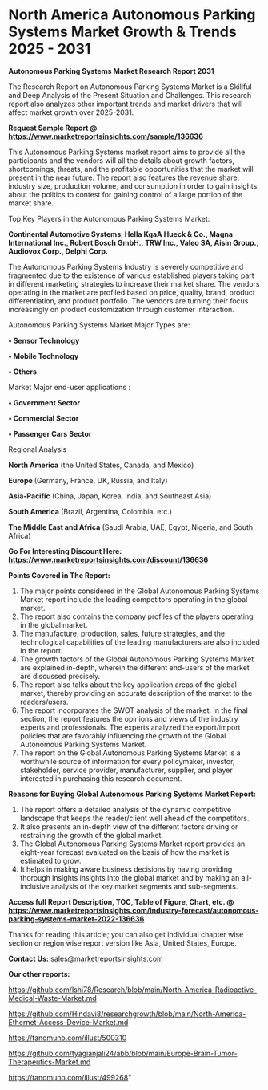 # North America Autonomous Parking Systems Market Growth & Trends 2025 - 2031

<strong>Autonomous Parking Systems Market Research Report 2031</strong>

The Research Report on Autonomous Parking Systems Market is a Skillful and Deep Analysis of the Present Situation and Challenges. This research report also analyzes other important trends and market drivers that will affect market growth over 2025-2031.

<strong>Request Sample Report @ <a href=https://www.marketreportsinsights.com/sample/136636>https://www.marketreportsinsights.com/sample/136636</a></strong>

This Autonomous Parking Systems market report aims to provide all the participants and the vendors will all the details about growth factors, shortcomings, threats, and the profitable opportunities that the market will present in the near future. The report also features the revenue share, industry size, production volume, and consumption in order to gain insights about the politics to contest for gaining control of a large portion of the market share.

Top Key Players in the Autonomous Parking Systems Market:

<strong>Continental Automotive Systems, Hella KgaA Hueck & Co., Magna International Inc., Robert Bosch GmbH., TRW Inc., Valeo SA, Aisin Group., Audiovox Corp., Delphi Corp.</strong>

The Autonomous Parking Systems Industry is severely competitive and fragmented due to the existence of various established players taking part in different marketing strategies to increase their market share. The vendors operating in the market are profiled based on price, quality, brand, product differentiation, and product portfolio. The vendors are turning their focus increasingly on product customization through customer interaction.

Autonomous Parking Systems Market Major Types are:

<strong>• Sensor Technology

• Mobile Technology

• Others</strong>

Market Major end-user applications :

<strong>• Government Sector

• Commercial Sector

• Passenger Cars Sector</strong>

Regional Analysis

</u><strong><b>North America</b></strong> (the United States, Canada, and Mexico)

<strong><b>Europe </b></strong>(Germany, France, UK, Russia, and Italy)

<strong><b>Asia-Pacific</b></strong> (China, Japan, Korea, India, and Southeast Asia)

<strong><b>South America</b></strong> (Brazil, Argentina, Colombia, etc.)

<strong><b>The Middle East and Africa</b></strong> (Saudi Arabia, UAE, Egypt, Nigeria, and South Africa)

<strong>Go For Interesting Discount Here: <a href=https://www.marketreportsinsights.com/discount/136636>https://www.marketreportsinsights.com/discount/136636</a></strong>

<strong>Points Covered in The Report:</strong>
<ol>
  <li>The major points considered in the Global Autonomous Parking Systems Market report include the leading competitors operating in the global market.</li>
  <li>The report also contains the company profiles of the players operating in the global market.</li>
  <li>The manufacture, production, sales, future strategies, and the technological capabilities of the leading manufacturers are also included in the report.</li>
  <li>The growth factors of the Global Autonomous Parking Systems Market are explained in-depth, wherein the different end-users of the market are discussed precisely.</li>
  <li>The report also talks about the key application areas of the global market, thereby providing an accurate description of the market to the readers/users.</li>
  <li>The report incorporates the SWOT analysis of the market. In the final section, the report features the opinions and views of the industry experts and professionals. The experts analyzed the export/import policies that are favorably influencing the growth of the Global Autonomous Parking Systems Market.</li>
  <li>The report on the Global Autonomous Parking Systems Market is a worthwhile source of information for every policymaker, investor, stakeholder, service provider, manufacturer, supplier, and player interested in purchasing this research document.</li>
</ol>
<strong>Reasons for Buying Global Autonomous Parking Systems Market Report:</strong>

<ol>
  <li>The report offers a detailed analysis of the dynamic competitive landscape that keeps the reader/client well ahead of the competitors.</li>
  <li>It also presents an in-depth view of the different factors driving or restraining the growth of the global market.</li>
  <li>The Global Autonomous Parking Systems Market report provides an eight-year forecast evaluated on the basis of how the market is estimated to grow.</li>
  <li>It helps in making aware business decisions by having providing thorough insights insights into the global market and by making an all-inclusive analysis of the key market segments and sub-segments.</li>
</ol>
<strong>Access full Report Description, TOC, Table of Figure, Chart, etc. @ <a href=https://www.marketreportsinsights.com/industry-forecast/autonomous-parking-systems-market-2022-136636>https://www.marketreportsinsights.com/industry-forecast/autonomous-parking-systems-market-2022-136636</a></strong>


Thanks for reading this article; you can also get individual chapter wise section or region wise report version like Asia, United States, Europe.

<strong>Contact Us:</strong>
sales@marketreportsinsights.com

<strong>Our other reports:</strong>

<a href=https://github.com/Ishi78/Research/blob/main/North-America-Radioactive-Medical-Waste-Market.md>https://github.com/Ishi78/Research/blob/main/North-America-Radioactive-Medical-Waste-Market.md</a>

<a href=https://github.com/Hindavi8/researchgrowth/blob/main/North-America-Ethernet-Access-Device-Market.md>https://github.com/Hindavi8/researchgrowth/blob/main/North-America-Ethernet-Access-Device-Market.md</a>

<a href=https://tanomuno.com/illust/500310>https://tanomuno.com/illust/500310</a>

<a href=https://github.com/tyagianjali24/abb/blob/main/Europe-Brain-Tumor-Therapeutics-Market.md>https://github.com/tyagianjali24/abb/blob/main/Europe-Brain-Tumor-Therapeutics-Market.md</a>

<a href=https://tanomuno.com/illust/499268>https://tanomuno.com/illust/499268</a>"
